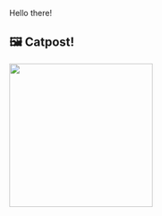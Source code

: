 Hello there!



## 🖼️ Catpost!

<sub>
    <img src="https://cdn2.thecatapi.com/images/1i1.jpg" height="256">
</sub>

